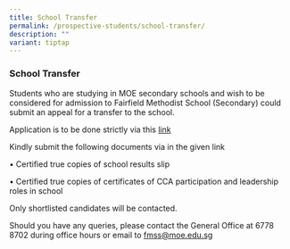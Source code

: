 ```yaml
---
title: School Transfer
permalink: /prospective-students/school-transfer/
description: ""
variant: tiptap
---
```

<h3>School Transfer</h3>
<p>Students who are studying in MOE secondary schools and wish to be considered
for admission to Fairfield Methodist School (Secondary) could submit an
appeal for a transfer to the school.</p>
<p>Application is to be done strictly via this <a href="https://form.gov.sg/68be8ee5d80034aaff2b6ad1" rel="noopener nofollow" target="_blank">link</a>
</p>
<p>Kindly submit the following documents via in the given link</p>
<p>• Certified true copies of school results slip</p>
<p>• Certified true copies of certificates of CCA participation and leadership
roles in school</p>
<p>Only shortlisted candidates will be contacted.</p>
<p>Should you have any queries, please contact the General Office at 6778
8702 during office hours or email to&nbsp;<a href="mailto:fmss@moe.edu.sg" rel="noopener noreferrer nofollow" target="_blank">fmss@moe.edu.sg</a>
</p>